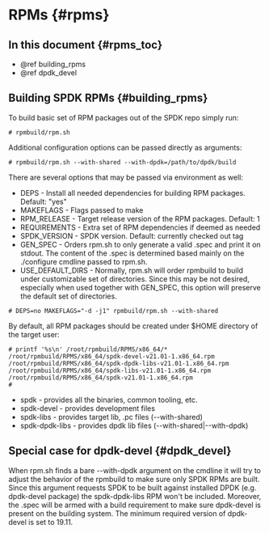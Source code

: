 # RPMs {#rpms}

## In this document {#rpms_toc}

* @ref building_rpms
* @ref dpdk_devel

## Building SPDK RPMs {#building_rpms}

To build basic set of RPM packages out of the SPDK repo simply run:

~~~{.sh}
# rpmbuild/rpm.sh
~~~

Additional configuration options can be passed directly as arguments:

~~~{.sh}
# rpmbuild/rpm.sh --with-shared --with-dpdk=/path/to/dpdk/build
~~~

There are several options that may be passed via environment as well:

- DEPS          - Install all needed dependencies for building RPM packages.
                Default: "yes"
- MAKEFLAGS     - Flags passed to make
- RPM_RELEASE   - Target release version of the RPM packages. Default: 1
- REQUIREMENTS  - Extra set of RPM dependencies if deemed as needed
- SPDK_VERSION  - SPDK version. Default: currently checked out tag
- GEN_SPEC      - Orders rpm.sh to only generate a valid .spec and print
                it on stdout. The content of the .spec is determined based
                mainly on the ./configure cmdline passed to rpm.sh.
- USE_DEFAULT_DIRS - Normally, rpm.sh will order rpmbuild to build under
                   customizable set of directories. Since this may be not
                   desired, especially when used together with GEN_SPEC,
                   this option will preserve the default set of directories.

~~~{.sh}
# DEPS=no MAKEFLAGS="-d -j1" rpmbuild/rpm.sh --with-shared
~~~

By default, all RPM packages should be created under $HOME directory of the
target user:

~~~{.sh}
# printf '%s\n' /root/rpmbuild/RPMS/x86_64/*
/root/rpmbuild/RPMS/x86_64/spdk-devel-v21.01-1.x86_64.rpm
/root/rpmbuild/RPMS/x86_64/spdk-dpdk-libs-v21.01-1.x86_64.rpm
/root/rpmbuild/RPMS/x86_64/spdk-libs-v21.01-1.x86_64.rpm
/root/rpmbuild/RPMS/x86_64/spdk-v21.01-1.x86_64.rpm
#
~~~

- spdk            - provides all the binaries, common tooling, etc.
- spdk-devel      - provides development files
- spdk-libs       - provides target lib, .pc files (--with-shared)
- spdk-dpdk-libs  - provides dpdk lib files (--with-shared|--with-dpdk)

## Special case for dpdk-devel {#dpdk_devel}

When rpm.sh finds a bare --with-dpdk argument on the cmdline it will try to
adjust the behavior of the rpmbuild to make sure only SPDK RPMs are built.
Since this argument requests SPDK to be built against installed DPDK (e.g.
dpdk-devel package) the spdk-dpdk-libs RPM won't be included.  Moreover, the
.spec will be armed with a build requirement to make sure dpdk-devel is
present on the building system. The minimum required version of dpdk-devel
is set to 19.11.
